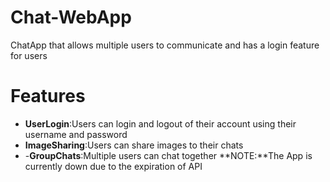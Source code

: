 # Chat-WebApp
ChatApp that allows multiple users to communicate and has a login feature for users
# Features
- **UserLogin**:Users can login and logout of their account using their username and password
- **ImageSharing**:Users can share images to their chats
- -**GroupChats**:Multiple users can chat together
  **NOTE:**The App is currently down due to the expiration of API
